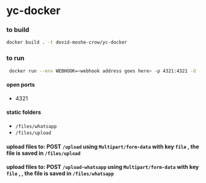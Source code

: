 # yc-docker

### to build

```sh
docker build . -t dovid-moshe-crow/yc-docker
```

### to run

```sh
 docker run --env WEBHOOK=<webhook address goes here> -p 4321:4321 -d --name <the name you choose>  dovid-moshe-crow/yc-docker 
```

#### open ports
- 4321

#### static folders
- `/files/whatsapp`
- `/files/upload`

#### upload files to: POST `/upload` using `Multipart/form-data` with key `file` , the file is saved in `/files/upload`
#### upload files to: POST `/upload-whatsapp` using `Multipart/form-data` with key `file` , , the file is saved in `/files/whatsapp`